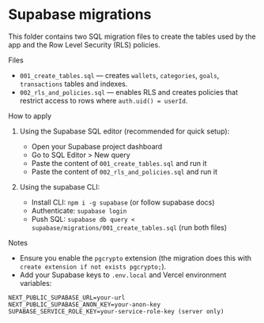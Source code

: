 Supabase migrations
====================

This folder contains two SQL migration files to create the tables used by the app and the Row Level Security (RLS) policies.

Files
- `001_create_tables.sql` — creates `wallets`, `categories`, `goals`, `transactions` tables and indexes.
- `002_rls_and_policies.sql` — enables RLS and creates policies that restrict access to rows where `auth.uid() = userId`.

How to apply

1) Using the Supabase SQL editor (recommended for quick setup):
   - Open your Supabase project dashboard
   - Go to SQL Editor > New query
   - Paste the content of `001_create_tables.sql` and run it
   - Paste the content of `002_rls_and_policies.sql` and run it

2) Using the supabase CLI:
   - Install CLI: `npm i -g supabase` (or follow supabase docs)
   - Authenticate: `supabase login`
   - Push SQL: `supabase db query < supabase/migrations/001_create_tables.sql` (run both files)

Notes
- Ensure you enable the `pgcrypto` extension (the migration does this with `create extension if not exists pgcrypto;`).
- Add your Supabase keys to `.env.local` and Vercel environment variables:

```
NEXT_PUBLIC_SUPABASE_URL=your-url
NEXT_PUBLIC_SUPABASE_ANON_KEY=your-anon-key
SUPABASE_SERVICE_ROLE_KEY=your-service-role-key (server only)
```
